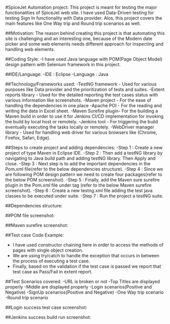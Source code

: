 #SpiceJet Automation project:
This project is meant for testing the major functionalities of SpiceJet web site. I have used Data-Driven testing for testing Sign In functionality with Data provider. Alos, this project covers the main features like One Way trip and Round trip scenarios as well.

##Motivation:
The reason behind creating this project is that automating this site is challenging and an interesting one, because of the Modern date picker and some web elements needs different approach for inspecting and handling web elements.

##Coding Style:
-I have used Java language with POM(Page Object Model) design pattern with Selenium framework in this project.

##IDE/Language:
-IDE : Eclipse
-Language : Java

##Technology/Frameworks used:
-TestNG framework - Used for various purposes like Data provider and the prioritization of tests and suites.
-Extent reports library - Used for the detailed reporting the test cases status with various information like screenshots.
-Maven project - For the ease of handling the dependencies in one place
-Apache POI - For the reading and writing the data in  Excel sheet.
-Maven Surefire plugin- For the building a Maven build in order to use it for Jenkins CI/CD implementation for invoking the build by local host or remotely.
-Jenkins tool - For triggering the build eventually executing the tasks locally or remotely.
-WebDriver manager library - Used for handling web driver for various browsers like (Chrome, Firefox, Safari, Edge).

##Steps to create project and adding dependencies:
-Step 1 : Create a new project of type Maven in Eclipse IDE.
-Step 2 : Then add a testNG library by navigating to Java build path and adding testNG library. Then Apply and close.
-Step 3 : Next step is to add the important dependencies in the Pom.xml file(refer to the below dependencies structure).
-Step 4 : Since we are following POM design pattern we need to create four packages(refer to the below POM screenshot).
-Step 5 : Finally, add the Maven sure surefire plugin in the Pom.xml file under tag <build></build>(refer to the below Maven surefire screenshot).
-Step 6 : Create a new testng.xml file adding the test java classes to be executed under suite.
-Step 7 : Run the project a testNG suite.

##Dependencies structure:


##POM file screenshot:


##Maven surefire screenshot:


##Test case Code Example:
- I have used constructor chaining here in order to access the methods of pages with single object creation.
- We are using try/catch to handle the exception that occurs in between the process of executing a test case.
- Finally, based on the validation if the test case is passed we report that test case as Pass/Fail in extent report.


##Test Scenarios covered:
-URL is broken or not
-Top Titles are displayed properly
-Middle are displayed properly 
-Login scenarios(Positive and Negative)
-SignUp scenarios(Positive and Negative)
-One Way trip scenario
-Round trip scenario

##Login success test case screenshot:


##Jenkins success build run screenshot:




